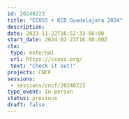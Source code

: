 ```yaml
---
id: 20240223
title: "CCOSS + KCD Guadalajara 2024"
description: 
date: 2023-11-22T16:52:33-06:00
start_date: 2024-02-23T16:00:00Z
cta: 
 type: external
 url: https://ccoss.org/
 text: "Check it out!"
projects: CNCF
sessions: 
 - sessions/cncf/20240223
type_event: In person
status: previous
draft: false
---
```




